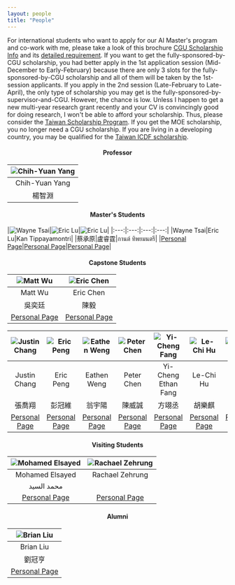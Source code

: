 ```yaml
---
layout: people
title: "People"
---
```

For international students who want to apply for our AI Master's program and co-work with me, please take a look of this brochure [CGU Scholarship Info](http://yangchihyuan.github.io/assets/CGU_Scholarships_Info.pdf) and its [detailed requirement](https://drive.google.com/file/d/1Ivn7d3vP0c0lyl4dt5t9VhxIsnLXoUbf/view). If you want to get the fully-sponsored-by-CGU scholarship, you had better apply in the 1st application session (Mid-December to Early-February) because there are only 3 slots for the fully-sponsored-by-CGU scholarship and all of them will be taken by the 1st-session applicants.
If you apply in the 2nd session (Late-February to Late-April), the only type of scholarship you may get is the fully-sponsored-by-supervisor-and-CGU. However, the chance is low. Unless I happen to get a new multi-year research grant recently and your CV is convincingly good for doing research, I won't be able to afford your scholarship. Thus, please consider the [Taiwan Scholarship Program](https://taiwanscholarship.moe.gov.tw/web/index.aspx). If you get the MOE scholarship, you no longer need a CGU scholarship. If you are living in a developing country, you may be qualified for the [Taiwan ICDF scholarship](https://www.icdf.org.tw/wSite/DownloadFile?type=attach&file=f1739418922322.pdf&realname=2025+TaiwanICDF+Scholarship+Application+Guidebook-V.4.pdf).



#### <center>Professor</center>

| ![Chih-Yuan Yang](http://yangchihyuan.github.io/assets/img/cyyang20241018.jpg)|
|:---:|
|Chih-Yuan Yang|
|楊智淵|

<p></p>

#### <center>Master's Students</center>

|![Wayne Tsai](http://yangchihyuan.github.io/assets/img/Wayne_Tsai.jpg)|![Eric Lu](http://yangchihyuan.github.io/assets/img/Eric_Lu.png)|![Eric Lu](http://yangchihyuan.github.io/assets/img/Kan_Tippayamontri.png)|
|:---:|:---:|:---:|:---:|
|Wayne Tsai|Eric Lu|Kan Tippayamontri|
|蔡承原|盧睿霆|กานต์ ทิพยมนตรี|
|[Personal Page](http://yangchihyuan.github.io/people/Wayne_Tsai)|[Personal Page](http://yangchihyuan.github.io/people/Eric_Lu)|[Personal Page](http://yangchihyuan.github.io/people/Kan_Tippayamontri)|

<p></p>

#### <center>Capstone Students</center>

| ![Matt Wu](http://yangchihyuan.github.io/assets/img/Matt_Wu.png)|![Eric Chen](http://yangchihyuan.github.io/assets/img/Eric_Chen.jpg)|
|:---:|:---:|
|Matt Wu|Eric Chen|
|吳奕廷|陳毅|
|[Personal Page](http://yangchihyuan.github.io/people/Matt_Wu)|[Personal Page](http://yangchihyuan.github.io/people/Eric_Chen)|

|![Justin Chang](http://yangchihyuan.github.io/assets/img/Man_Portrait.jpg)|![Eric Peng](http://yangchihyuan.github.io/assets/img/Eric_Peng.jpg)|![Eathen Weng](http://yangchihyuan.github.io/assets/img/Eathen_Weng.png)|![Peter Chen](http://yangchihyuan.github.io/assets/img/Peter_Chen.png)|![Yi-Cheng Fang](http://yangchihyuan.github.io/assets/img/Yi-Cheng_Fang.jpg)|![Le-Chi Hu](http://yangchihyuan.github.io/assets/img/Le-Chi_Hu.png)|![Ian Luo](http://yangchihyuan.github.io/assets/img/Ian_Luo.jpg)|![Hao-Cheng Yang](http://yangchihyuan.github.io/assets/img/Hao-Cheng_Yang.jpg)|
|:---:|:---:|:---:|:---:|:---:|:---:|:---:|:---:|
|Justin Chang|Eric Peng|Eathen Weng|Peter Chen|Yi-Cheng Ethan Fang|Le-Chi Hu|Ian Luo|Hao-Cheng Joseph Yang|
|張喬翔|彭冠維|翁宇陽|陳威誠|方翊丞|胡樂麒|羅立安|楊皓丞|
[Personal Page](http://yangchihyuan.github.io/people/Justin_Chang)|[Personal Page](http://yangchihyuan.github.io/people/Eric_Peng)|[Personal Page](http://yangchihyuan.github.io/people/Eathen_Weng)|[Personal Page](http://yangchihyuan.github.io/people/Peter_Chen)|[Personal Page](http://yangchihyuan.github.io/people/Yi-Cheng_Fang)|[Personal Page](http://yangchihyuan.github.io/people/Le-Chi_Hu)|[Personal Page](http://yangchihyuan.github.io/people/Ian_Luo)|[Personal Page](http://yangchihyuan.github.io/people/Hao-Cheng_Yang)|

<p></p>

#### <center>Visiting Students</center>

| ![Mohamed Elsayed](http://yangchihyuan.github.io/assets/img/Mohamed_Elsayed.png)|![Rachael Zehrung](http://yangchihyuan.github.io/assets/img/Rachael_Zehrung_4x3.jpg)|
|:---:|:---:|
|Mohamed Elsayed|Rachael Zehrung|
|محمد السيد||
|[Personal Page](https://www.linkedin.com/in/mohamed-elsayed-53269624a/)|[Personal Page](https://www.rzehrung.name/)|

#### <center>Alumni</center>
| ![Brian Liu](http://yangchihyuan.github.io/assets/img/Brian_Liu.jpg)|
|:---:|
|Brian Liu|
|劉冠亨|
|[Personal Page](http://yangchihyuan.github.io/people/Brian_Liu)|
